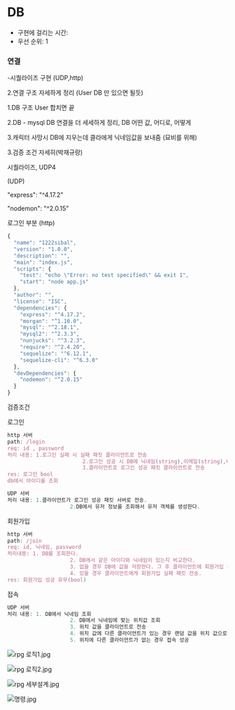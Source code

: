 # DB

- 구현에 걸리는 시간:
- 우선 순위: 1

### 연결

-시퀄라이즈 구현 (UDP,http) 

2.연결 구조 자세하게 정리 (User DB 만 있으면 될듯)

1.DB 구조 User 합치면 끝

2.DB - mysql DB 연결을 더 세세하게 정리, DB 어떤 값, 어디로, 어떻게

3.캐릭터 사망시 DB에 지우는데 클라에게 닉네임값을 보내줌 (묘비를 위해)

3.검증 조건 자세히(박재규랑)

시퀄라이즈, UDP4

(UDP)

"express": "^4.17.2”

"nodemon": "^2.0.15”

로그인 부분 (http)

```jsx
{
  "name": "1222sibal",
  "version": "1.0.0",
  "description": "",
  "main": "index.js",
  "scripts": {
    "test": "echo \"Error: no test specified\" && exit 1",
    "start": "node app.js"
  },
  "author": "",
  "license": "ISC",
  "dependencies": {
    "express": "^4.17.2",
    "morgan": "^1.10.0",
    "mysql": "^2.18.1",
    "mysql2": "^2.3.3",
    "nunjucks": "^3.2.3",
    "require": "^2.4.20",
    "sequelize": "^6.12.1",
    "sequelize-cli": "^6.3.0"
  },
  "devDependencies": {
    "nodemon": "^2.0.15"
  }
}

```

검증조건 

로그인 

```jsx
http 서버 
path: /login
req: id , password
처리 내용: 1.로그인 실패 시 실패 패킷 클라이언트로 전송
						2.로그인 성공 시 DB에 닉네임(string),이메일(string),비밀번호(string),직업(string),HP(int),회전(float),위치(array[float,float,float]),숙련도(int),공격력(int)
						3.클라이언트로 로그인 성공 패킷 클라이언트로 전송
res: 로그인 bool
db에서 아이디를 조회 
```

```jsx
UDP 서버
처리 내용: 1.클라이언트가 로그인 성공 패킷 서버로 전송.
					2.DB에서 유저 정보를 조회해서 유저 객체를 생성한다.
```

회원가입

```jsx
http 서버
path: /join
req: id, 닉네임, password
처리내용: 1. DB를 조회한다.
					2. DB에서 같은 아이디와 닉네임이 있는지 비교한다.
					3. 없을 경우 DB에 값을 저장한다. 그 후 클라이언트에 회원가입 성공 패킷 전송
					4. 있을 경우 클라이언트에게 회원가입 실패 패킷 전송.
res: 회원가입 성공 유무(bool)
```

접속

```jsx
UDP 서버
처리 내용: 1. DB에서 닉네임 조회
					2. DB에서 닉네임에 맞는 위치값 조회
					3. 위치 값을 클라이언트로 전송
					4. 위치 값에 다른 클라이언트가 있는 경우 랜덤 값을 위치 값으로 정함
					5. 위치에 다른 클라이언트가 없는 경우 접속 성공
```

![rpg 로직1.jpg](DB%2089a46ecaf2e84e77a63da8efd605c1e6/rpg_%EB%A1%9C%EC%A7%811.jpg)

![rpg 로직2.jpg](DB%2089a46ecaf2e84e77a63da8efd605c1e6/rpg_%EB%A1%9C%EC%A7%812.jpg)

![rpg 세부설계.jpg](DB%2089a46ecaf2e84e77a63da8efd605c1e6/rpg_%EC%84%B8%EB%B6%80%EC%84%A4%EA%B3%84.jpg)

![명령.jpg](DB%2089a46ecaf2e84e77a63da8efd605c1e6/%EB%AA%85%EB%A0%B9.jpg)